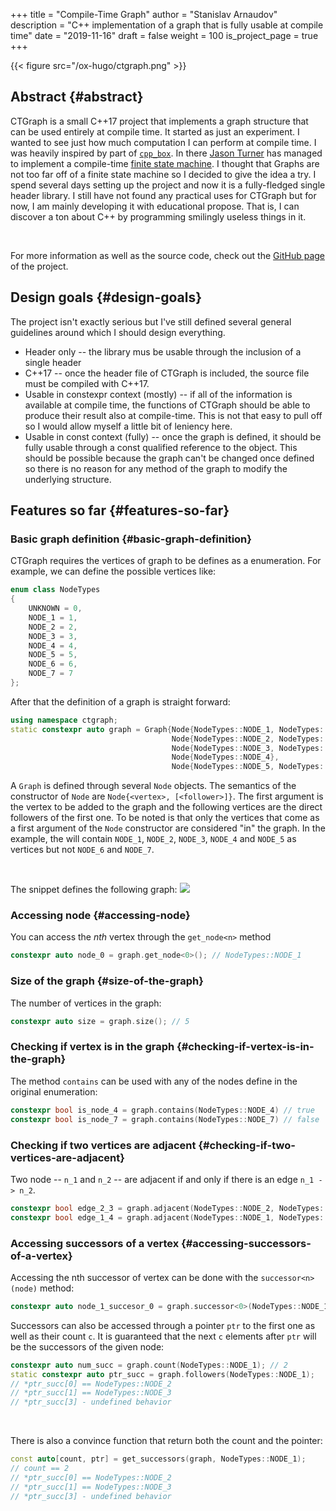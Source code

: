 +++
title = "Compile-Time Graph"
author = "Stanislav Arnaudov"
description = "C++ implementation of a graph that is fully usable at compile time"
date = "2019-11-16"
draft = false
weight = 100
is_project_page = true
+++

{{< figure src="/ox-hugo/ctgraph.png" >}}

## Abstract {#abstract}

CTGraph is a small C++17 project that implements a graph structure that can be used entirely at compile time. It started as just an experiment. I wanted to see just how much computation I can perform at compile time. I was heavily inspired by part of [`cpp_box`](https://github.com/lefticus/cpp%5Fbox). In there [Jason Turner](https://github.com/lefticus) has managed to implement a compile-time [finite state machine](https://github.com/lefticus/cpp%5Fbox/blob/master/include/cpp%5Fbox/state%5Fmachine.hpp). I thought that Graphs are not too far off of a finite state machine so I decided to give the idea a try. I spend several days setting up the project and now it is a fully-fledged single header library. I still have not found any practical uses for CTGraph but for now, I am mainly developing it with educational propose. That is, I can discover a ton about C++ by programming smilingly useless things in it.

<br />

For more information as well as the source code, check out the [GitHub page](https://github.com/palikar/ctgraph) of the project.


## Design goals {#design-goals}

The project isn't exactly serious but I've still defined several general guidelines around which I should design everything.

-   Header only -- the library mus be usable through the inclusion of a single header
-   C++17 -- once the header file of CTGraph is included, the source file must be compiled with C++17.
-   Usable in constexpr context (mostly) -- if all of the information is available at compile time, the functions of CTGraph should be able to produce their result also at compile-time. This is not that easy to pull off so I would allow myself a little bit of leniency here.
-   Usable in const context (fully) -- once the graph is defined, it should be fully usable through a const qualified reference to the object. This should be possible because the graph can't be changed once defined so there is no reason for any method of the graph to modify the underlying structure.


## Features so far {#features-so-far}


### Basic graph definition {#basic-graph-definition}

CTGraph requires the vertices of graph to be defines as a enumeration. For example, we can define the possible vertices like:

```c++
enum class NodeTypes
{
    UNKNOWN = 0,
    NODE_1 = 1,
    NODE_2 = 2,
    NODE_3 = 3,
    NODE_4 = 4,
    NODE_5 = 5,
    NODE_6 = 6,
    NODE_7 = 7
};
```

After that the definition of a graph is straight forward:

```c++
using namespace ctgraph;
static constexpr auto graph = Graph{Node{NodeTypes::NODE_1, NodeTypes::NODE_2, NodeTypes::NODE_3},
                                    Node{NodeTypes::NODE_2, NodeTypes::NODE_3, NodeTypes::NODE_4},
                                    Node{NodeTypes::NODE_3, NodeTypes::NODE_4},
                                    Node{NodeTypes::NODE_4},
                                    Node{NodeTypes::NODE_5, NodeTypes::NODE_6, NodeTypes::NODE_7}};
```

A `Graph` is defined through several `Node` objects. The semantics of the constructor of `Node` are `Node{<vertex>, [<follower>]}`. The first argument is the vertex to be added to the graph and the following vertices are the direct followers of the first one. To be noted is that only the vertices that come as a first argument of the `Node` constructor are considered "in" the graph. In the example, the will contain `NODE_1`, `NODE_2`, `NODE_3`, `NODE_4` and `NODE_5` as vertices but not `NODE_6` and `NODE_7`.

<br />

The snippet defines the following graph: ![](/ox-hugo/example_graph.png)


### Accessing node {#accessing-node}

You can access the _nth_ vertex through the `get_node<n>` method

```c++
constexpr auto node_0 = graph.get_node<0>(); // NodeTypes::NODE_1
```


### Size of the graph {#size-of-the-graph}

The number of vertices in the graph:

```c++
constexpr auto size = graph.size(); // 5
```


### Checking if vertex is in the graph {#checking-if-vertex-is-in-the-graph}

The method `contains` can be used with any of the nodes define in the original enumeration:

```c++
constexpr bool is_node_4 = graph.contains(NodeTypes::NODE_4) // true
constexpr bool is_node_7 = graph.contains(NodeTypes::NODE_7) // false
```


### Checking if two vertices are adjacent {#checking-if-two-vertices-are-adjacent}

Two node -- `n_1` and `n_2` -- are adjacent if and only if there is an edge `n_1 -> n_2`.

```c++
constexpr bool edge_2_3 = graph.adjacent(NodeTypes::NODE_2, NodeTypes::NODE_3) //true
constexpr bool edge_1_4 = graph.adjacent(NodeTypes::NODE_1, NodeTypes::NODE_4) //false
```


### Accessing successors of a vertex {#accessing-successors-of-a-vertex}

Accessing the nth successor of vertex can be done with the `successor<n>(node)` method:

```c++
constexpr auto node_1_succesor_0 = graph.successor<0>(NodeTypes::NODE_1);
```

Successors can also be accessed through a pointer `ptr` to the first one as well as their count `c`. It is guaranteed that the next `c` elements after `ptr` will be the successors of the given node:

```c++
constexpr auto num_succ = graph.count(NodeTypes::NODE_1); // 2
static constexpr auto ptr_succ = graph.followers(NodeTypes::NODE_1);
// *ptr_succ[0] == NodeTypes::NODE_2
// *ptr_succ[1] == NodeTypes::NODE_3
// *ptr_succ[3] - undefined behavior
```

<br />

There is also a convince function that return both the count and the pointer:

```c++
const auto[count, ptr] = get_successors(graph, NodeTypes::NODE_1);
// count == 2
// *ptr_succ[0] == NodeTypes::NODE_2
// *ptr_succ[1] == NodeTypes::NODE_3
// *ptr_succ[3] - undefined behavior
```
